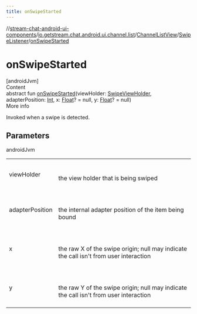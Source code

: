 ```yaml
---
title: onSwipeStarted
---
```

//[stream-chat-android-ui-components](../../../../index.md)/[io.getstream.chat.android.ui.channel.list](../../index.md)/[ChannelListView](../index.md)/[SwipeListener](index.md)/[onSwipeStarted](onSwipeStarted.md)



# onSwipeStarted  
[androidJvm]  
Content  
abstract fun [onSwipeStarted](onSwipeStarted.md)(viewHolder: [SwipeViewHolder](../../../io.getstream.chat.android.ui.channel.list.adapter.viewholder/SwipeViewHolder/index.md), adapterPosition: [Int](https://kotlinlang.org/api/latest/jvm/stdlib/kotlin/-int/index.html), x: [Float](https://kotlinlang.org/api/latest/jvm/stdlib/kotlin/-float/index.html)? = null, y: [Float](https://kotlinlang.org/api/latest/jvm/stdlib/kotlin/-float/index.html)? = null)  
More info  


Invoked when a swipe is detected.



## Parameters  
  
androidJvm  
  
| | |
|---|---|
| <a name="io.getstream.chat.android.ui.channel.list/ChannelListView.SwipeListener/onSwipeStarted/#io.getstream.chat.android.ui.channel.list.adapter.viewholder.SwipeViewHolder#kotlin.Int#kotlin.Float?#kotlin.Float?/PointingToDeclaration/"></a>viewHolder| <a name="io.getstream.chat.android.ui.channel.list/ChannelListView.SwipeListener/onSwipeStarted/#io.getstream.chat.android.ui.channel.list.adapter.viewholder.SwipeViewHolder#kotlin.Int#kotlin.Float?#kotlin.Float?/PointingToDeclaration/"></a><br/><br/>the view holder that is being swiped<br/><br/>|
| <a name="io.getstream.chat.android.ui.channel.list/ChannelListView.SwipeListener/onSwipeStarted/#io.getstream.chat.android.ui.channel.list.adapter.viewholder.SwipeViewHolder#kotlin.Int#kotlin.Float?#kotlin.Float?/PointingToDeclaration/"></a>adapterPosition| <a name="io.getstream.chat.android.ui.channel.list/ChannelListView.SwipeListener/onSwipeStarted/#io.getstream.chat.android.ui.channel.list.adapter.viewholder.SwipeViewHolder#kotlin.Int#kotlin.Float?#kotlin.Float?/PointingToDeclaration/"></a><br/><br/>the internal adapter position of the item being bound<br/><br/>|
| <a name="io.getstream.chat.android.ui.channel.list/ChannelListView.SwipeListener/onSwipeStarted/#io.getstream.chat.android.ui.channel.list.adapter.viewholder.SwipeViewHolder#kotlin.Int#kotlin.Float?#kotlin.Float?/PointingToDeclaration/"></a>x| <a name="io.getstream.chat.android.ui.channel.list/ChannelListView.SwipeListener/onSwipeStarted/#io.getstream.chat.android.ui.channel.list.adapter.viewholder.SwipeViewHolder#kotlin.Int#kotlin.Float?#kotlin.Float?/PointingToDeclaration/"></a><br/><br/>the raw X of the swipe origin; null may indicate the call isn't from user interaction<br/><br/>|
| <a name="io.getstream.chat.android.ui.channel.list/ChannelListView.SwipeListener/onSwipeStarted/#io.getstream.chat.android.ui.channel.list.adapter.viewholder.SwipeViewHolder#kotlin.Int#kotlin.Float?#kotlin.Float?/PointingToDeclaration/"></a>y| <a name="io.getstream.chat.android.ui.channel.list/ChannelListView.SwipeListener/onSwipeStarted/#io.getstream.chat.android.ui.channel.list.adapter.viewholder.SwipeViewHolder#kotlin.Int#kotlin.Float?#kotlin.Float?/PointingToDeclaration/"></a><br/><br/>the raw Y of the swipe origin; null may indicate the call isn't from user interaction<br/><br/>|
  
  



